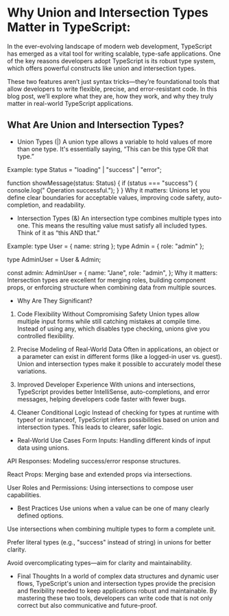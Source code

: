 # Why Union and Intersection Types Matter in TypeScript:
In the ever-evolving landscape of modern web development, TypeScript has emerged as a vital tool for writing scalable, type-safe applications. One of the key reasons developers adopt TypeScript is its robust type system, which offers powerful constructs like union and intersection types.

These two features aren’t just syntax tricks—they’re foundational tools that allow developers to write flexible, precise, and error-resistant code. In this blog post, we’ll explore what they are, how they work, and why they truly matter in real-world TypeScript applications.

## What Are Union and Intersection Types?
- Union Types (|)
  A union type allows a variable to hold values of more than one type. It's essentially saying, “This can be this type OR that type.”

Example:
type Status = "loading" | "success" | "error";

function showMessage(status: Status) {
if (status === "success") {
console.log(" Operation successful.");
}
}
Why it matters:
Unions let you define clear boundaries for acceptable values, improving code safety, auto-completion, and readability.

- Intersection Types (&)
  An intersection type combines multiple types into one. This means the resulting value must satisfy all included types. Think of it as “this AND that.”

Example:
type User = { name: string };
type Admin = { role: "admin" };

type AdminUser = User & Admin;

const admin: AdminUser = {
name: "Jane",
role: "admin",
};
Why it matters:
Intersection types are excellent for merging roles, building component props, or enforcing structure when combining data from multiple sources.

- Why Are They Significant?

1. Code Flexibility Without Compromising Safety
   Union types allow multiple input forms while still catching mistakes at compile time. Instead of using any, which disables type checking, unions give you controlled flexibility.

2. Precise Modeling of Real-World Data
   Often in applications, an object or a parameter can exist in different forms (like a logged-in user vs. guest). Union and intersection types make it possible to accurately model these variations.

3. Improved Developer Experience
   With unions and intersections, TypeScript provides better IntelliSense, auto-completions, and error messages, helping developers code faster with fewer bugs.

4. Cleaner Conditional Logic
   Instead of checking for types at runtime with typeof or instanceof, TypeScript infers possibilities based on union and intersection types. This leads to clearer, safer logic.

- Real-World Use Cases
  Form Inputs: Handling different kinds of input data using unions.

API Responses: Modeling success/error response structures.

React Props: Merging base and extended props via intersections.

User Roles and Permissions: Using intersections to compose user capabilities.

- Best Practices
  Use unions when a value can be one of many clearly defined options.

Use intersections when combining multiple types to form a complete unit.

Prefer literal types (e.g., "success" instead of string) in unions for better clarity.

Avoid overcomplicating types—aim for clarity and maintainability.

- Final Thoughts
  In a world of complex data structures and dynamic user flows, TypeScript's union and intersection types provide the precision and flexibility needed to keep applications robust and maintainable. By mastering these two tools, developers can write code that is not only correct but also communicative and future-proof.
